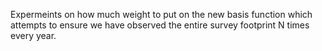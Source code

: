 Expermeints on how much weight to put on the new basis function which attempts to ensure we have observed the entire survey footprint N times every year.
